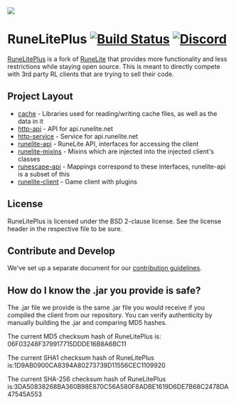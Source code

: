 ![](https://i.imgur.com/OVRdQBz.png)



# RuneLitePlus [![Build Status](https://travis-ci.org/runelite-extended/runelite.svg?branch=master)](https://travis-ci.org/runelite-extended/runelite) [![Discord](https://img.shields.io/discord/373382904769675265.svg)](https://discord.gg/HN5gf3m)

[RuneLitePlus](https://runelitepl.us)  is a fork of [RuneLite](https://github.com/runelite/runelite) that provides more functionality and less restrictions while staying open source. This is meant to directly compete with 3rd party RL clients that are trying to sell their code.

## Project Layout

- [cache](cache/src/main/java/net/runelite/cache) - Libraries used for reading/writing cache files, as well as the data in it
- [http-api](http-api/src/main/java/net/runelite/http/api) - API for api.runelite.net
- [http-service](http-service/src/main/java/net/runelite/http/service) - Service for api.runelite.net
- [runelite-api](runelite-api/src/main/java/net/runelite/api) - RuneLite API, interfaces for accessing the client
- [runelite-mixins](runelite-mixins/src/main/java/net/runelite) - Mixins which are injected into the injected client's classes
- [runescape-api](runescape-api/src/main/java/net/runelite) - Mappings correspond to these interfaces, runelite-api is a subset of this
- [runelite-client](runelite-client/src/main/java/net/runelite/client) - Game client with plugins

## License

RuneLitePlus is licensed under the BSD 2-clause license. See the license header in the respective file to be sure.

## Contribute and Develop

We've set up a separate document for our [contribution guidelines](https://github.com/runelite-extended/runelite/blob/master/.github/CONTRIBUTING.md).

## How do I know the .jar you provide is safe?

The .jar file we provide is the same .jar file you would receive if you compiled the client from our repository. You can verify authenticity by manually building the .jar and comparing MD5 hashes.

The current MD5 checksum hash of RuneLitePlus is: 06F03248F379917715DDDE16B8A6BC11

The current SHA1 checksum hash of RuneLitePlus is:1D9AB0900CA8394A80273739D11556CEC1109920

The current SHA-256 checksum hash of RuneLitePlus is:3DA50838268BA360B98E870C56A580F8ADBE1619D6DE7B68C2478DA47545A553
